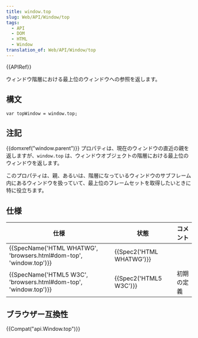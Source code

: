 ```yaml
---
title: window.top
slug: Web/API/Window/top
tags:
  - API
  - DOM
  - HTML
  - Window
translation_of: Web/API/Window/top
---
```

{{APIRef}}

ウィンドウ階層における最上位のウィンドウへの参照を返します。

## 構文

    var topWindow = window.top;

## 注記

{{domxref("window.parent")}} プロパティは、現在のウィンドウの直近の親を返しますが、`window.top` は、ウィンドウオブジェクトの階層における最上位のウィンドウを返します。

このプロパティは、親、あるいは、階層になっているウィンドウのサブフレーム内にあるウィンドウを扱っていて、最上位のフレームセットを取得したいときに特に役立ちます。

## 仕様

| 仕様                                                                                     | 状態                             | コメント   |
| ---------------------------------------------------------------------------------------- | -------------------------------- | ---------- |
| {{SpecName('HTML WHATWG', 'browsers.html#dom-top', 'window.top')}} | {{Spec2('HTML WHATWG')}} |            |
| {{SpecName('HTML5 W3C', 'browsers.html#dom-top', 'window.top')}}     | {{Spec2('HTML5 W3C')}}     | 初期の定義 |

## ブラウザー互換性

{{Compat("api.Window.top")}}
